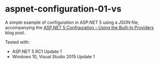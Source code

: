 # aspnet-configuration-01-vs

A simple example of configuration in ASP.NET 5 using a JSON file, accompanying the [ASP.NET 5 Configuration – Using the Built-In Providers](https://jeffogata.com/asp-net-5-configuration-using-the-built-in-providers/) blog post.

Tested with:

* ASP.NET 5 RC1 Update 1
* Windows 10, Visual Studio 2015 Update 1

